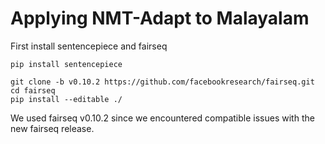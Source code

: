 # Applying NMT-Adapt to Malayalam

First install sentencepiece and fairseq
```
pip install sentencepiece

git clone -b v0.10.2 https://github.com/facebookresearch/fairseq.git
cd fairseq
pip install --editable ./
```
We used fairseq v0.10.2 since we encountered compatible issues with the new fairseq release.

